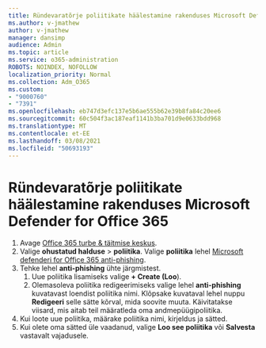 ```yaml
---
title: Ründevaratõrje poliitikate häälestamine rakenduses Microsoft Defender for Office 365
ms.author: v-jmathew
author: v-jmathew
manager: dansimp
audience: Admin
ms.topic: article
ms.service: o365-administration
ROBOTS: NOINDEX, NOFOLLOW
localization_priority: Normal
ms.collection: Adm_O365
ms.custom:
- "9000760"
- "7391"
ms.openlocfilehash: eb747d3efc137e5b6ae555b62e39b8fa84c20ee6
ms.sourcegitcommit: 60c504f3ac187eaf1141b3ba701d9e0633bdd968
ms.translationtype: MT
ms.contentlocale: et-EE
ms.lasthandoff: 03/08/2021
ms.locfileid: "50693193"
---
```

# <a name="set-up-anti-phishing-policies-in-microsoft-defender-for-office-365"></a>Ründevaratõrje poliitikate häälestamine rakenduses Microsoft Defender for Office 365

1. Avage [Office 365 turbe & täitmise keskus](https://go.microsoft.com/fwlink/p/?linkid=2077143).
2. Valige **ohustatud halduse**  >  **poliitika**. Valige **poliitika** lehel [Microsoft defenderi for Office 365 anti-phishing](https://go.microsoft.com/fwlink/?linkid=2101369).
3. Tehke lehel **anti-phishing** ühte järgmistest.
    1. Uue poliitika lisamiseks valige **+ Create (Loo**).
    1. Olemasoleva poliitika redigeerimiseks valige lehel **anti-phishing** kuvatavast loendist poliitika nimi. Klõpsake kuvataval lehel nuppu **Redigeeri** selle sätte kõrval, mida soovite muuta. Käivitatakse viisard, mis aitab teil määratleda oma andmepüügipoliitika.
4. Kui loote uue poliitika, määrake poliitika nimi, kirjeldus ja sätted.
5. Kui olete oma sätted üle vaadanud, valige **Loo see poliitika** või **Salvesta** vastavalt vajadusele.
